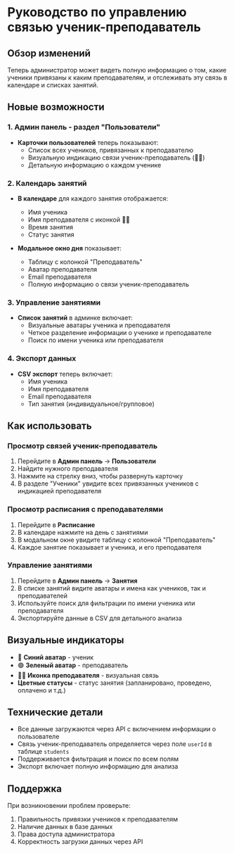 # Руководство по управлению связью ученик-преподаватель

## Обзор изменений

Теперь администратор может видеть полную информацию о том, какие ученики привязаны к каким преподавателям, и отслеживать эту связь в календаре и списках занятий.

## Новые возможности

### 1. Админ панель - раздел "Пользователи"

- **Карточки пользователей** теперь показывают:
  - Список всех учеников, привязанных к преподавателю
  - Визуальную индикацию связи ученик-преподаватель (👨‍🏫)
  - Детальную информацию о каждом ученике

### 2. Календарь занятий

- **В календаре** для каждого занятия отображается:
  - Имя ученика
  - Имя преподавателя с иконкой 👨‍🏫
  - Время занятия
  - Статус занятия

- **Модальное окно дня** показывает:
  - Таблицу с колонкой "Преподаватель"
  - Аватар преподавателя
  - Email преподавателя
  - Полную информацию о связи ученик-преподаватель

### 3. Управление занятиями

- **Список занятий** в админке включает:
  - Визуальные аватары ученика и преподавателя
  - Четкое разделение информации о ученике и преподавателе
  - Поиск по имени ученика или преподавателя

### 4. Экспорт данных

- **CSV экспорт** теперь включает:
  - Имя ученика
  - Имя преподавателя
  - Email преподавателя
  - Тип занятия (индивидуальное/групповое)

## Как использовать

### Просмотр связей ученик-преподаватель

1. Перейдите в **Админ панель** → **Пользователи**
2. Найдите нужного преподавателя
3. Нажмите на стрелку вниз, чтобы развернуть карточку
4. В разделе "Ученики" увидите всех привязанных учеников с индикацией преподавателя

### Просмотр расписания с преподавателями

1. Перейдите в **Расписание**
2. В календаре нажмите на день с занятиями
3. В модальном окне увидите таблицу с колонкой "Преподаватель"
4. Каждое занятие показывает и ученика, и его преподавателя

### Управление занятиями

1. Перейдите в **Админ панель** → **Занятия**
2. В списке занятий видите аватары и имена как учеников, так и преподавателей
3. Используйте поиск для фильтрации по имени ученика или преподавателя
4. Экспортируйте данные в CSV для детального анализа

## Визуальные индикаторы

- 🔵 **Синий аватар** - ученик
- 🟢 **Зеленый аватар** - преподаватель
- 👨‍🏫 **Иконка преподавателя** - визуальная связь
- **Цветные статусы** - статус занятия (запланировано, проведено, оплачено и т.д.)

## Технические детали

- Все данные загружаются через API с включением информации о пользователе
- Связь ученик-преподаватель определяется через поле `userId` в таблице `students`
- Поддерживается фильтрация и поиск по всем полям
- Экспорт включает полную информацию для анализа

## Поддержка

При возникновении проблем проверьте:
1. Правильность привязки учеников к преподавателям
2. Наличие данных в базе данных
3. Права доступа администратора
4. Корректность загрузки данных через API
